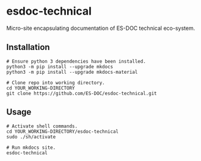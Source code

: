 # esdoc-technical

Micro-site encapsulating documentation of ES-DOC technical eco-system.

## Installation

```
# Ensure python 3 dependencies have been installed.
python3 -m pip install --upgrade mkdocs
python3 -m pip install --upgrade mkdocs-material

# Clone repo into working directory.
cd YOUR_WORKING-DIRECTORY
git clone https://github.com/ES-DOC/esdoc-technical.git
```

## Usage

```
# Activate shell commands.
cd YOUR_WORKING-DIRECTORY/esdoc-technical
sudo ./sh/activate

# Run mkdocs site.
esdoc-technical
```